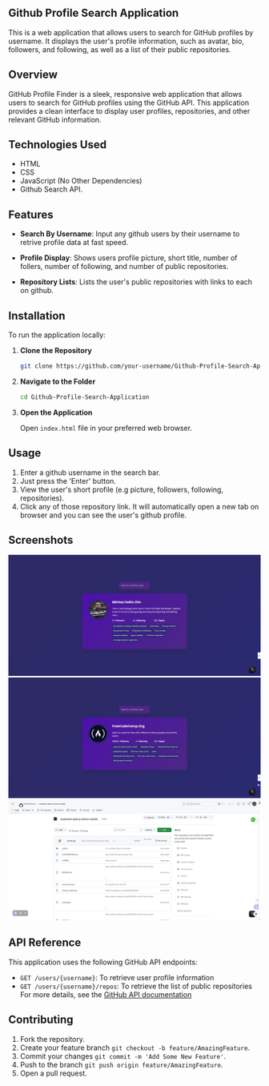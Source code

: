 ## Github Profile Search Application

This is a web application that allows users to search for GitHub profiles by username. It displays the user's profile information, such as avatar, bio, followers, and following, as well as a list of their public repositories. 

## Overview

GitHub Profile Finder is a sleek, responsive web application that allows users to search for GitHub profiles using the GitHub API. This application provides a clean interface to display user profiles, repositories, and other relevant GitHub information.

## Technologies Used

- HTML
- CSS
- JavaScript (No Other Dependencies)
- Github Search API.

## Features

- **Search By Username**: Input any github users by their username to retrive profile data at fast speed.

- **Profile Display**: Shows users profile picture, short title, number of follers, number of following, and number of public repositories.

- **Repository Lists**: Lists the user's public repositories with links to each on github.

## Installation
To run the application locally:

1. **Clone the Repository**
 
   ```bash
   git clone https://github.com/your-username/Github-Profile-Search-Application.git
   ```
2. **Navigate to the Folder**
  
   ```bash
   cd Github-Profile-Search-Application
   ```
3. **Open the Application**

   Open ```index.html``` file in your preferred web browser.

## Usage

1. Enter a github username in the search bar.
2. Just press the 'Enter' button.
3. View the user's short profile (e.g picture, followers, following, repositories).
4. Click any of those repository link. It will automatically open a new tab on browser and you can see the user's github profile.

## Screenshots

![screenshot-1](screenshot-1.png)
![screenshot-2](screenshot-2.png)
![screenshot-3](screenshot-3.png)

## API Reference

This application uses the following GitHub API endpoints:

- ```GET /users/{username}```: To retrieve user profile information
- ```GET /users/{username}/repos```: To retrieve the list of public repositories
For more details, see the [GitHub API documentation](https://api.github.com/users)

## Contributing

1. Fork the repository.
2. Create your feature branch ```git checkout -b feature/AmazingFeature```.
3. Commit your changes ```git commit -m 'Add Some New Feature'```.
4. Push to the branch ```git push origin feature/AmazingFeature```.
5. Open a pull request.
